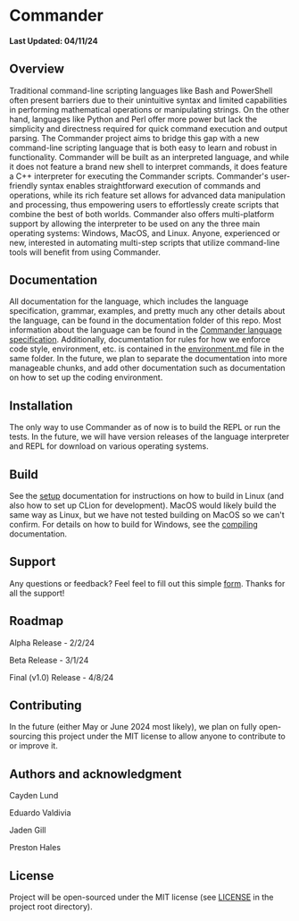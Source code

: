 # Commander

#### Last Updated: 04/11/24

## Overview

Traditional command-line scripting languages like Bash and PowerShell often present barriers due to their unintuitive syntax and limited capabilities in performing mathematical operations or manipulating strings. On the other hand, languages like Python and Perl offer more power but lack the simplicity and directness required for quick command execution and output parsing. The Commander project aims to bridge this gap with a new command-line scripting language that is both easy to learn and robust in functionality. Commander will be built as an interpreted language, and while it does not feature a brand new shell to interpret commands, it does feature a C++ interpreter for executing the Commander scripts. Commander's user-friendly syntax enables straightforward execution of commands and operations, while its rich feature set allows for advanced data manipulation and processing, thus empowering users to effortlessly create scripts that combine the best of both worlds. Commander also offers multi-platform support by allowing the interpreter to be used on any the three main operating systems: Windows, MacOS, and Linux. Anyone, experienced or new, interested in automating multi-step scripts that utilize command-line tools will benefit from using Commander.

## Documentation

All documentation for the language, which includes the language specification, grammar, examples, and pretty much any other details about the language, can be found in the documentation folder of this repo. Most information about the language can be found in the [Commander language specification](documentation/spec.md). Additionally, documentation for rules for how we enforce code style, environment, etc. is contained in the [environment.md](documentation/environment.md) file in the same folder. In the future, we plan to separate the documentation into more manageable chunks, and add other documentation such as documentation on how to set up the coding environment.

## Installation

The only way to use Commander as of now is to build the REPL or run the tests. In the future, we will have version releases of the language interpreter and REPL for download on various operating systems.

## Build

See the [setup](documentation/setup.md) documentation for instructions on how to build in Linux (and also how to set up CLion for development). MacOS would likely build the same way as Linux, but we have not tested building on MacOS so we can't confirm. For details on how to build for Windows, see the [compiling](documentation/compiling.md) documentation.

## Support

Any questions or feedback? Feel feel to fill out this simple [form](https://forms.gle/oLWJfTRdvyxdQvwA7). Thanks for all the support!

## Roadmap

Alpha Release - 2/2/24

Beta Release - 3/1/24

Final (v1.0) Release - 4/8/24

## Contributing

In the future (either May or June 2024 most likely), we plan on fully open-sourcing this project under the MIT license to allow anyone to contribute to or improve it.

## Authors and acknowledgment

Cayden Lund

Eduardo Valdivia

Jaden Gill

Preston Hales

## License

Project will be open-sourced under the MIT license (see [LICENSE](LICENSE) in the project root directory).